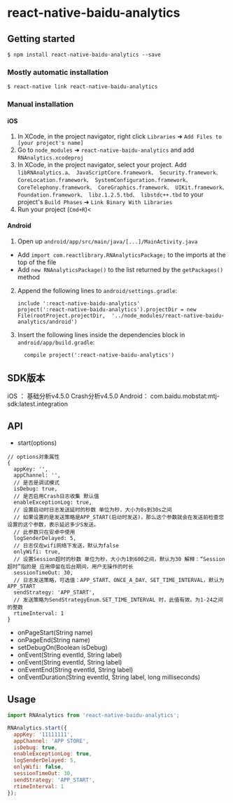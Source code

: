
# react-native-baidu-analytics

## Getting started

`$ npm install react-native-baidu-analytics --save`

### Mostly automatic installation

`$ react-native link react-native-baidu-analytics`

### Manual installation


#### iOS

1. In XCode, in the project navigator, right click `Libraries` ➜ `Add Files to [your project's name]`
2. Go to `node_modules` ➜ `react-native-baidu-analytics` and add `RNAnalytics.xcodeproj`
3. In XCode, in the project navigator, select your project. 
Add `libRNAnalytics.a、
    JavaScriptCore.framework、
    Security.framework、
    CoreLocation.framework、
    SystemConfiguration.framework、
    CoreTelephony.framework、
    CoreGraphics.framework、
    UIKit.framework、
    Foundation.framework、
    libz.1.2.5.tbd、
    libstdc++.tbd` to your project's `Build Phases` ➜ `Link Binary With Libraries`
4. Run your project (`Cmd+R`)<

#### Android

1. Open up `android/app/src/main/java/[...]/MainActivity.java`
  - Add `import com.reactlibrary.RNAnalyticsPackage;` to the imports at the top of the file
  - Add `new RNAnalyticsPackage()` to the list returned by the `getPackages()` method
2. Append the following lines to `android/settings.gradle`:
  	```
  	include ':react-native-baidu-analytics'
  	project(':react-native-baidu-analytics').projectDir = new File(rootProject.projectDir, 	'../node_modules/react-native-baidu-analytics/android')
  	```
3. Insert the following lines inside the dependencies block in `android/app/build.gradle`:
  	```
      compile project(':react-native-baidu-analytics')
  	```

## SDK版本
iOS ： 基础分析v4.5.0  Crash分析v4.5.0
Android： com.baidu.mobstat:mtj-sdk:latest.integration

## API

* start(options)
```
// options对象属性
{
  appKey: '',
  appChannel: '',
  // 是否是调试模式
  isDebug: true,
  // 是否启用Crash日志收集 默认值
  enableExceptionLog: true,
  // 设置启动时日志发送延时的秒数 单位为秒，大小为0s到30s之间 
  // 如果设置的是发送策略是APP_START(启动时发送)，那么这个参数就会在发送前检查您设置的这个参数，表示延迟多少S发送。
  // 此参数只在安卓中使用
  logSenderDelayed: 5,
  // 日志仅在wifi网络下发送，默认为false
  onlyWifi: true,
  // 设置Session超时的秒数 单位为秒，大小为1到600之间，默认为30 解释：“Session超时”指的是 应用停留在后台期间，用户无操作的时长
  sessionTimeOut: 30,
  // 日志发送策略，可选值：APP_START、ONCE_A_DAY、SET_TIME_INTERVAL，默认为APP_START
  sendStrategy: 'APP_START',
  // 发送策略为SendStrategyEnum.SET_TIME_INTERVAL 时，此值有效。为1-24之间的整数
  rtimeInterval: 1
}
```
* onPageStart(String name)
* onPageEnd(String name)
* setDebugOn(Boolean isDebug)
* onEvent(String eventId, String label)
* onEvent(String eventId, String label)
* onEventEnd(String eventId, String label)
* onEventDuration(String eventId, String label, long milliseconds)


## Usage

```javascript
import RNAnalytics from 'react-native-baidu-analytics';

RNAnalytics.start({
  appKey: '11111111',
  appChannel: 'APP STORE',
  isDebug: true,
  enableExceptionLog: true,
  logSenderDelayed: 5,
  onlyWifi: false,
  sessionTimeOut: 30,
  sendStrategy: 'APP_START',
  rtimeInterval: 1
});
```


  